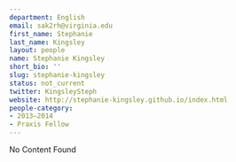 ```yaml
---
department: English
email: sak2rh@virginia.edu
first_name: Stephanie
last_name: Kingsley
layout: people
name: Stephanie Kingsley
short_bio: ''
slug: stephanie-kingsley
status: not_current
twitter: KingsleySteph
website: http://stephanie-kingsley.github.io/index.html
people-category:
- 2013–2014
- Praxis Fellow
---
```


No Content Found
